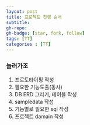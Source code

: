 ```yaml
---
layout: post
title: 프로젝트 진행 순서
subtitle: 
gh-repo: 
gh-badge: [star, fork, follow]
tags: [TT]
categories : [TT]
---
```


### 놀러가조

1. 프로토타이핑 작성
2. 필요한 기능도출(동사)
3. DB ERD 그리기, 테이블 작성 
4. sampledata 작성 
5. 기능별로 필요한 sql 작성
6. 프로젝트 damain 작성